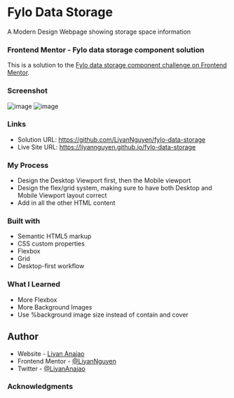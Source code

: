 # Fylo Data Storage
A Modern Design Webpage showing storage space information 

### Frontend Mentor - Fylo data storage component solution
This is a solution to the [Fylo data storage component challenge on Frontend Mentor](https://www.frontendmentor.io/challenges/fylo-data-storage-component-1dZPRbV5n).

### Screenshot
![image](https://user-images.githubusercontent.com/50958126/162602805-7e8a81f1-be88-4d14-8ed6-a056dfbcb63a.png)
![image](https://user-images.githubusercontent.com/50958126/162602825-568fa1a7-a2f8-4ef3-9d79-23befd832c0b.png)

### Links
- Solution URL: https://github.com/LiyanNguyen/fylo-data-storage
- Live Site URL: https://liyannguyen.github.io/fylo-data-storage

### My Process
- Design the Desktop Viewport first, then the Mobile viewport
- Design the flex/grid system, making sure to have both Desktop and Mobile Viewport layout correct
- Add in all the other HTML content

### Built with
- Semantic HTML5 markup
- CSS custom properties
- Flexbox
- Grid
- Desktop-first workflow

### What I Learned
- More Flexbox
- More Background Images
- Use %background image size instead of contain and cover

## Author
- Website - [Liyan Anajao](https://liyannguyen.github.io/Portfolio)
- Frontend Mentor - [@LiyanNguyen](https://frontendmentor.io/profile/LiyanNguyen)
- Twitter - [@LiyanAnajao](https://twitter.com/LiyanAnajao)

### Acknowledgments

